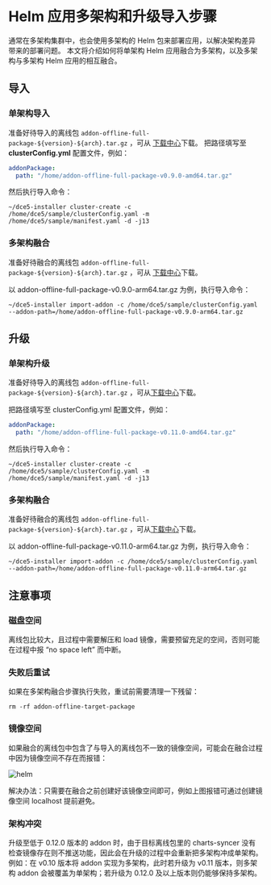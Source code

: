 # Helm 应用多架构和升级导入步骤

通常在多架构集群中，也会使用多架构的 Helm 包来部署应用，以解决架构差异带来的部署问题。
本文将介绍如何将单架构 Helm 应用融合为多架构，以及多架构与多架构 Helm 应用的相互融合。

## 导入

### 单架构导入

准备好待导入的离线包 `addon-offline-full-package-${version}-${arch}.tar.gz` ，可从
[下载中心](../../../download/addon/history.md)下载。
把路径填写至 __clusterConfig.yml__ 配置文件，例如：

```yaml
addonPackage:
  path: "/home/addon-offline-full-package-v0.9.0-amd64.tar.gz"
```

然后执行导入命令：

```shell
~/dce5-installer cluster-create -c /home/dce5/sample/clusterConfig.yaml -m /home/dce5/sample/manifest.yaml -d -j13
```

### 多架构融合

准备好待融合的离线包 `addon-offline-full-package-${version}-${arch}.tar.gz` ，可从
[下载中心](../../../download/addon/history.md)下载。

以 addon-offline-full-package-v0.9.0-arm64.tar.gz 为例，执行导入命令：

```shell
~/dce5-installer import-addon -c /home/dce5/sample/clusterConfig.yaml --addon-path=/home/addon-offline-full-package-v0.9.0-arm64.tar.gz
```

## 升级

### 单架构升级

准备好待导入的离线包 `addon-offline-full-package-${version}-${arch}.tar.gz` ，可从[下载中心](../../../download/addon/history.md)下载。

把路径填写至 clusterConfig.yml 配置文件，例如：

```yaml
addonPackage:
  path: "/home/addon-offline-full-package-v0.11.0-amd64.tar.gz"
```

然后执行导入命令：

```shell
~/dce5-installer cluster-create -c /home/dce5/sample/clusterConfig.yaml -m /home/dce5/sample/manifest.yaml -d -j13
```

### 多架构融合

准备好待融合的离线包 `addon-offline-full-package-${version}-${arch}.tar.gz` ，可从[下载中心](../../../download/addon/history.md)下载。

以 addon-offline-full-package-v0.11.0-arm64.tar.gz 为例，执行导入命令：

```shell
~/dce5-installer import-addon -c /home/dce5/sample/clusterConfig.yaml --addon-path=/home/addon-offline-full-package-v0.11.0-arm64.tar.gz
```

## 注意事项

### 磁盘空间

离线包比较大，且过程中需要解压和 load 镜像，需要预留充足的空间，否则可能在过程中报 “no space left” 而中断。

### 失败后重试

如果在多架构融合步骤执行失败，重试前需要清理一下残留：

```shell
rm -rf addon-offline-target-package
```

### 镜像空间

如果融合的离线包中包含了与导入的离线包不一致的镜像空间，可能会在融合过程中因为镜像空间不存在而报错：

![helm](https://docs.daocloud.io/daocloud-docs-images/docs/zh/docs/kpanda/images/multi-arch-helm.png)

解决办法：只需要在融合之前创建好该镜像空间即可，例如上图报错可通过创建镜像空间 localhost 提前避免。

### 架构冲突

升级至低于 0.12.0 版本的 addon 时，由于目标离线包里的 charts-syncer 没有检查镜像存在则不推送功能，因此会在升级的过程中会重新把多架构冲成单架构。
例如：在 v0.10 版本将 addon 实现为多架构，此时若升级为 v0.11 版本，则多架构 addon 会被覆盖为单架构；若升级为 0.12.0 及以上版本则仍能够保持多架构。
